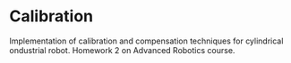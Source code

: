 # Calibration
Implementation of calibration and compensation techniques for cylindrical ondustrial robot. Homework 2 on Advanced Robotics course.
